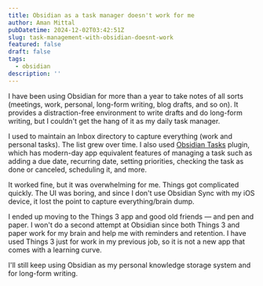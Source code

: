```yaml
---
title: Obsidian as a task manager doesn't work for me
author: Aman Mittal
pubDatetime: 2024-12-02T03:42:51Z
slug: task-management-with-obsidian-doesnt-work
featured: false
draft: false
tags:
  - obsidian
description: ''
---
```


I have been using Obsidian for more than a year to take notes of all sorts (meetings, work, personal, long-form writing, blog drafts, and so on). It provides a distraction-free environment to write drafts and do long-form writing, but I couldn't get the hang of it as my daily task manager.

I used to maintain an Inbox directory to capture everything (work and personal tasks). The list grew over time. I also used [Obsidian Tasks](<[https://github.com/obsidian-tasks-group/obsidian-tasks](https://github.com/obsidian-tasks-group/obsidian-tasks)>) plugin, which has modern-day app equivalent features of managing a task such as adding a due date, recurring date, setting priorities, checking the task as done or canceled, scheduling it, and more.

It worked fine, but it was overwhelming for me. Things got complicated quickly. The UI was boring, and since I don't use Obsidian Sync with my iOS device, it lost the point to capture everything/brain dump.

I ended up moving to the Things 3 app and good old friends &mdash; and pen and paper. I won't do a second attempt at Obsidian since both Things 3 and paper work for my brain and help me with reminders and retention. I have used Things 3 just for work in my previous job, so it is not a new app that comes with a learning curve.

I'll still keep using Obsidian as my personal knowledge storage system and for long-form writing.
